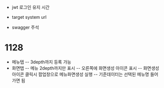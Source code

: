 - jwt 로그인 유지 시간

- target system url

- swagger 주석

# 1128

- 메뉴탭
  -- 3depth까지 등록 가능
- 화면탭
  -- 메뉴 2depth까지만 표시
  -- 오른쪽에 화면생성 아이콘 표시
  -- 화면생성 아이콘 클릭시 팝업창으로 메뉴화면생성 실행
  -- 기준데이터는 선택된 메뉴명 들어가면 됨
